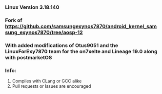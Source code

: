 ### Linux Version 3.18.140
### Fork of https://github.com/samsungexynos7870/android_kernel_samsung_exynos7870/tree/aosp-12
### With added modifications of Otus9051 and the LinuxForExy7870 team for the on7xelte and Lineage 19.0 along with postmarketOS
### Info:
1. Compiles with CLang or GCC alike
2. Pull requests or Issues are encouraged
